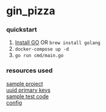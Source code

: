 # gin_pizza

### quickstart

1. [Install GO](https://go.dev/doc/install) OR `brew install golang`  
2. `docker-compose up -d`  
3. `go run cmd/main.go`  

### resources used
[sample project](https://dev.to/devniklesh/crud-api-with-go-gin-framework-production-ready-52jd)  
[uuid primary keys](https://stackoverflow.com/a/68539039)  
[sample test code](https://medium.com/@rosaniline/unit-testing-gorm-with-go-sqlmock-in-go-93cbce1f6b5b)  
[config](https://dev.to/j4ng5y/how-i-do-go-application-configuration-in-2020-336b)  

